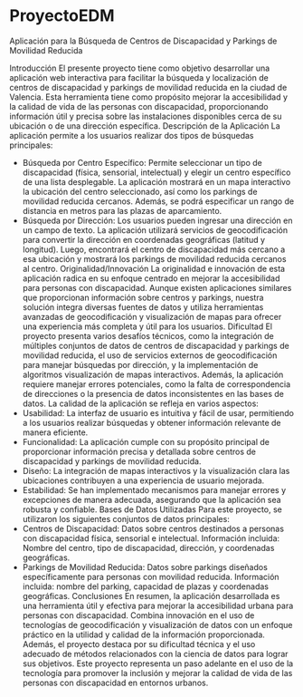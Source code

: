 # ProyectoEDM
Aplicación para la Búsqueda de Centros de Discapacidad y Parkings de Movilidad Reducida

Introducción
El presente proyecto tiene como objetivo desarrollar una aplicación web interactiva para facilitar la búsqueda y localización de centros de discapacidad y parkings de movilidad reducida en la ciudad de Valencia. Esta herramienta tiene como propósito mejorar la accesibilidad y la calidad de vida de las personas con discapacidad, proporcionando información útil y precisa sobre las instalaciones disponibles cerca de su ubicación o de una dirección específica.
Descripción de la Aplicación
La aplicación permite a los usuarios realizar dos tipos de búsquedas principales:
-	Búsqueda por Centro Específico: Permite seleccionar un tipo de discapacidad (física, sensorial, intelectual) y elegir un centro específico de una lista desplegable. La aplicación mostrará en un mapa interactivo la ubicación del centro seleccionado, así como los parkings de movilidad reducida cercanos. Además, se podrá especificar un rango de distancia en metros para las plazas de aparcamiento.
-	Búsqueda por Dirección: Los usuarios pueden ingresar una dirección en un campo de texto. La aplicación utilizará servicios de geocodificación para convertir la dirección en coordenadas geográficas (latitud y longitud). Luego, encontrará el centro de discapacidad más cercano a esa ubicación y mostrará los parkings de movilidad reducida cercanos al centro.
Originalidad/Innovación
La originalidad e innovación de esta aplicación radica en su enfoque centrado en mejorar la accesibilidad para personas con discapacidad. Aunque existen aplicaciones similares que proporcionan información sobre centros y parkings, nuestra solución integra diversas fuentes de datos y utiliza herramientas avanzadas de geocodificación y visualización de mapas para ofrecer una experiencia más completa y útil para los usuarios.
Dificultad
El proyecto presenta varios desafíos técnicos, como la integración de múltiples conjuntos de datos de centros de discapacidad y parkings de movilidad reducida, el uso de servicios externos de geocodificación para manejar búsquedas por dirección, y la implementación de algoritmos visualización de mapas interactivos. Además, la aplicación requiere manejar errores potenciales, como la falta de correspondencia de direcciones o la presencia de datos inconsistentes en las bases de datos.
La calidad de la aplicación se refleja en varios aspectos:
-	Usabilidad: La interfaz de usuario es intuitiva y fácil de usar, permitiendo a los usuarios realizar búsquedas y obtener información relevante de manera eficiente.
-	Funcionalidad: La aplicación cumple con su propósito principal de proporcionar información precisa y detallada sobre centros de discapacidad y parkings de movilidad reducida.
-	Diseño: La integración de mapas interactivos y la visualización clara las ubicaciones contribuyen a una experiencia de usuario mejorada.
-	Estabilidad: Se han implementado mecanismos para manejar errores y excepciones de manera adecuada, asegurando que la aplicación sea robusta y confiable.
Bases de Datos Utilizadas
Para este proyecto, se utilizaron los siguientes conjuntos de datos principales:
-	Centros de Discapacidad: Datos sobre centros destinados a personas con discapacidad física, sensorial e intelectual. Información incluida: Nombre del centro, tipo de discapacidad, dirección, y coordenadas geográficas.
-	Parkings de Movilidad Reducida: Datos sobre parkings diseñados específicamente para personas con movilidad reducida. Información incluida: nombre del parking, capacidad de plazas y coordenadas geográficas.
Conclusiones
En resumen, la aplicación desarrollada es una herramienta útil y efectiva para mejorar la accesibilidad urbana para personas con discapacidad. Combina innovación en el uso de tecnologías de geocodificación y visualización de datos con un enfoque práctico en la utilidad y calidad de la información proporcionada. Además, el proyecto destaca por su dificultad técnica y el uso adecuado de métodos relacionados con la ciencia de datos para lograr sus objetivos.
Este proyecto representa un paso adelante en el uso de la tecnología para promover la inclusión y mejorar la calidad de vida de las personas con discapacidad en entornos urbanos.

